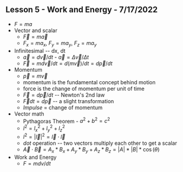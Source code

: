 ## Lesson 5 - Work and Energy - 7/17/2022

* $F = m a$ 
* Vector and scalar
    * $\vec{F} = m \vec{a}$
    * $F_x = m a_x$, $F_y = m a_y$, $F_z = m a_y$
* Infinitesimal -- dx, dt 
    * $\vec{a} = d\vec{v}/dt$  - $\vec{a} = \Delta \vec{v}/ \Delta t$
    * $\vec{F} = m d\vec{v}/dt = d(m\vec{v})/dt = d\vec{p}/dt$
* Momentum
    * $\vec{p} = m \vec{v}$
    * momentum is the fundamental concept behind motion
    * force is the change of momentum per unit of time
    * $\vec{F} = d\vec{p}/dt$  -- Newton's 2nd law
    * $\vec{F}dt = d\vec{p}$   -- a slight transformation
    * *Impulse* = change of momentum
* Vector math
    * Pythagoras Theorem - $a^2 + b^2 = c^2$
    * $l^2 = l_x^2 + l_y^2 + l_z^2$
    * $l^2 = |\vec{l}|^2 = \vec{l} \cdot \vec{l}$
    * *dot* operation -- two vectors multiply each other to get a scalar
    * $\vec{A} \cdot \vec{B} = A_x * B_x + A_y * B_y + A_z * B_z = |A| * |B| * \cos(\theta)$
* Work and Energy
    * $F = m dv/dt$
